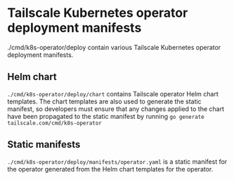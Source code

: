 # Tailscale Kubernetes operator deployment manifests

./cmd/k8s-operator/deploy contain various Tailscale Kubernetes operator deployment manifests.

## Helm chart

`./cmd/k8s-operator/deploy/chart` contains Tailscale operator Helm chart templates.
The chart templates are also used to generate the static manifest, so developers must ensure that any changes applied to the chart have been propagated to the static manifest by running `go generate tailscale.com/cmd/k8s-operator`

## Static manifests

`./cmd/k8s-operator/deploy/manifests/operator.yaml` is a static manifest for the operator generated from the Helm chart templates for the operator.